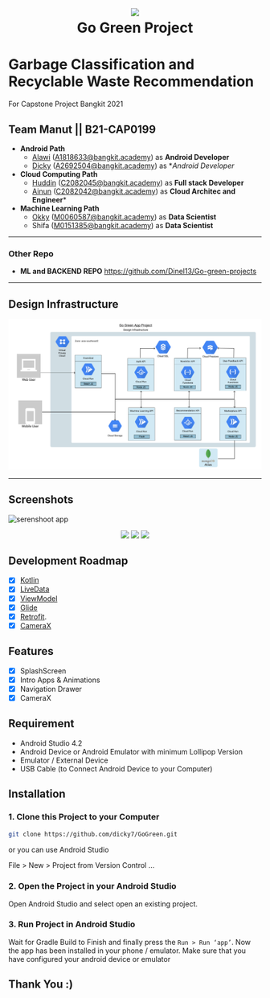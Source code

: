 <h1 align="center">
  <img align="center"  src="https://storage.googleapis.com/b21-cap0199/logo.png"  width="270"></img>
<br>
Go Green Project
</h1>

# Garbage Classification and Recyclable Waste Recommendation

For Capstone Project Bangkit 2021
<br />

## Team Manut || B21-CAP0199

- **Android Path**
  - [Alawi](https://github.com/wiwittt27/ "Alawi Github profile") (A1818633@bangkit.academy) as **Android Developer**
  - [Dicky](https://github.com/dicky7/ "Dicky Github profile") (A2692504@bangkit.academy) as **Android Developer*
- **Cloud Computing Path**
  - [Huddin](https://github.com/Dinel13/ "salahuddin's github profile") (C2082045@bangkit.academy) as **Full stack Developer**
  - [Ainun](https://github.com/kazriel/ "Ainun's github profile") (C2082042@bangkit.academy) as **Cloud Architec and Engineer***
- **Machine Learning Path**
  - [Okky](https://github.com/lemkova/ "Okky's Github profile") (M0060587@bangkit.academy) as **Data Scientist**
  - Shifa (M0151385@bangkit.academy) as **Data Scientist**
    <br/>

---
### Other Repo

- **ML and BACKEND REPO** https://github.com/Dinel13/Go-green-projects

---
## Design Infrastructure 
![Design Infrastructure revised](https://raw.githubusercontent.com/Dinel13/Go-green-projects/main/Design_Infrastructure_v3.png)

---
## Screenshots 
![serenshoot app](https://storage.googleapis.com/b21-cap0199/android/ss_app.png)

<p align="center">
  <img src="/misc/img/01.jpg" width="210">
  <img src="/misc/img/02.jpg" width="210">
  <img src="/misc/img/03.jpg" width="210">
</p>

## Development Roadmap

- [x] [Kotlin](https://kotlinlang.org/)
- [x] [LiveData](https://developer.android.com/topic/libraries/architecture/livedata)
- [x] [ViewModel](https://developer.android.com/topic/libraries/architecture/viewmodel)
- [x] [Glide](https://github.com/bumptech/glide)
- [x] [Retrofit](https://square.github.io/retrofit/).
- [x] [CameraX](https://developer.android.com/training/camerax)
  
## Features

- [x] SplashScreen
- [x] Intro Apps & Animations
- [x] Navigation Drawer
- [x] CameraX

## Requirement
* Android Studio 4.2
* Android Device or Android Emulator with minimum Lollipop Version
* Emulator / External Device
* USB Cable (to Connect Android Device to your Computer)

## Installation

### 1. Clone this Project to your Computer
```bash
git clone https://github.com/dicky7/GoGreen.git
```

or you can use Android Studio 

File > New > Project from Version Control ...

### 2. Open the Project in your Android Studio
Open Android Studio and select open an existing project.

### 3. Run Project in Android Studio
Wait for Gradle Build to Finish and finally press the `Run > Run ‘app’`. Now the app has been installed in your phone / emulator. Make sure that you have configured your android device or emulator 

## Thank You :)

